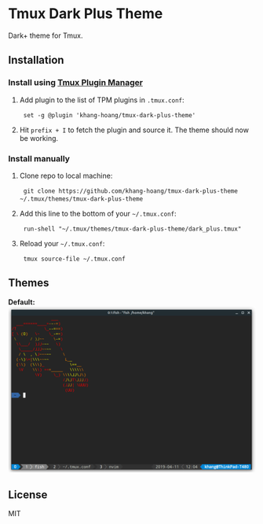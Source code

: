 # Tmux Dark Plus Theme

Dark+ theme for Tmux.


## Installation

### Install using [Tmux Plugin Manager](https://github.com/tmux-plugins/tpm)

1. Add plugin to the list of TPM plugins in `.tmux.conf`:

        set -g @plugin 'khang-hoang/tmux-dark-plus-theme'

2. Hit `prefix + I` to fetch the plugin and source it. The theme should now be working.

### Install manually

1. Clone repo to local machine:

        git clone https://github.com/khang-hoang/tmux-dark-plus-theme ~/.tmux/themes/tmux-dark-plus-theme

2. Add this line to the bottom of your `~/.tmux.conf`:

        run-shell "~/.tmux/themes/tmux-dark-plus-theme/dark_plus.tmux"

3. Reload your `~/.tmux.conf`:

        tmux source-file ~/.tmux.conf
   
## Themes

**Default:**
<img src="./screenshots/preview.png"/>

## License

MIT
